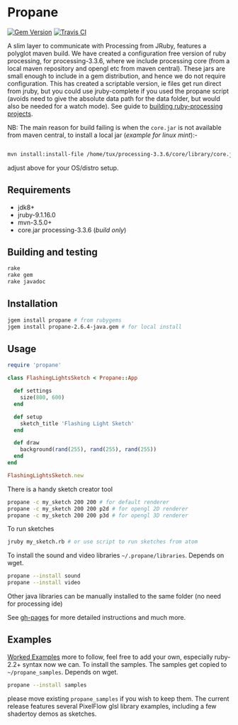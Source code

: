 # Propane
[![Gem Version](https://badge.fury.io/rb/propane.svg)](https://badge.fury.io/rb/propane) [![Travis CI](https://travis-ci.org/ruby-processing/propane.svg)](https://travis-ci.org/ruby-processing/propane)

A slim layer to communicate with Processing from JRuby, features a polyglot maven build. We have created a configuration free version of ruby processing, for processing-3.3.6, where we include processing core (from a local maven repository and opengl etc from maven central). These jars are small enough to include in a gem distribution, and hence we do not require configuration. This has created a scriptable version, ie files get run direct from jruby, but you could use jruby-complete if you used the propane script (avoids need to give the absolute data path for the data folder, but would also be needed for a watch mode). See guide to [building ruby-processing projects][building].

NB: The main reason for build failing is when the `core.jar` is not available from maven central, to install a local jar (_example for linux mint_):-
```bash

mvn install:install-file /home/tux/processing-3.3.6/core/library/core.jar -DgroupId=org.processing -DartifactId=core -Dversion=3.3.6
```
adjust above for your OS/distro setup.

## Requirements

- jdk8+
- jruby-9.1.16.0
- mvn-3.5.0+
- core.jar processing-3.3.6 (_build only_)

## Building and testing

```bash
rake
rake gem
rake javadoc
```

## Installation
```bash
jgem install propane # from rubygems
jgem install propane-2.6.4-java.gem # for local install
```

## Usage

``` ruby
require 'propane'

class FlashingLightsSketch < Propane::App

  def settings
    size(800, 600)
  end

  def setup
    sketch_title 'Flashing Light Sketch'
  end

  def draw
    background(rand(255), rand(255), rand(255))
  end
end

FlashingLightsSketch.new
```


There is a handy sketch creator tool
```bash
propane -c my_sketch 200 200 # for default renderer
propane -c my_sketch 200 200 p2d # for opengl 2D renderer
propane -c my_sketch 200 200 p3d # for opengl 3D renderer
```

To run sketches

```bash
jruby my_sketch.rb # or use script to run sketches from atom
```
To install the sound and video libraries `~/.propane/libraries`. Depends on wget.
```bash
propane --install sound
propane --install video
```
Other java libraries can be manually installed to the same folder (no need for processing ide)

See [gh-pages][gh-pages] for more detailed instructions and much more.

## Examples

[Worked Examples](https://github.com/ruby-processing/propane-examples) more to follow, feel free to add your own, especially ruby-2.2+ syntax now we can. To install the samples.  The samples get copied to `~/propane_samples`. Depends on wget.
```bash
propane --install samples
```
 please move existing `propane_samples` if you wish to keep them. The current release features several PixelFlow glsl library examples, including a few shadertoy demos as sketches.

[building]:http://ruby-processing.github.io/building/building/
[gh-pages]:https://ruby-processing.github.io/propane/

